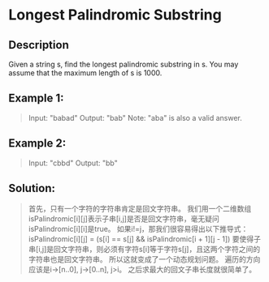 # Longest Palindromic Substring

## Description
Given a string s, find the longest palindromic substring in s. You may assume that the maximum length of s is 1000.

## Example 1:
>Input: "babad"
Output: "bab"
Note: "aba" is also a valid answer.

## Example 2:
>Input: "cbbd"
Output: "bb"

## Solution:
>首先，只有一个字符的字符串肯定是回文字符串。
>我们用一个二维数组isPalindromic[i][j]表示子串[i,j]是否是回文字符串，毫无疑问isPalindromic[i][i]是true。
>如果i!=j，那我们很容易得出以下推导式：
>isPalindromic[i][j] = (s[i] == s[j] && isPalindromic[i + 1][j - 1])
>要使得子串[i,j]是回文字符串，则必须有字符s[i]等于字符s[j]，且这两个字符之间的字符串也是回文字符串。
>所以这就变成了一个动态规划问题。
>遍历的方向应该是i->[n..0], j->[0..n], j>i。
>之后求最大的回文子串长度就很简单了。
